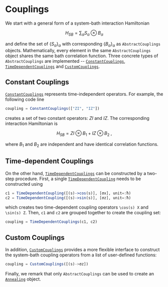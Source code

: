 # Couplings
We start with a general form of a system-bath interaction Hamiltonian
```math
  H_{SB} = \sum_\alpha S_\alpha\otimes B_\alpha
```
and define the set of $\{S_\alpha\}_\alpha$ with corresponding $\{B_α\}_\alpha$ as `AbstractCouplings` objects. Mathematically, every element in the same `AbstractCouplings` object shares the same bath correlation function. Three concrete types of `AbstractCouplings` are implemented -- [`ConstantCouplings`](@ref), [`TimeDependentCouplings`](@ref) and [`CustomCouplings`](@ref).
## Constant Couplings
[`ConstantCouplings`](@ref) represents time-independent operators. For example, the following code line
```julia
coupling = ConstantCouplings(["ZI", "IZ"])
```
creates a set of two constant operators: $ZI$ and $IZ$. The corresponding interaction Hamiltonian is
```math
  H_{SB} = ZI⊗B_1 + IZ⊗B_2 \ ,
```
where $B_1$ and $B_2$ are independent and have identical correlation functions. 
## Time-dependent Couplings
On the other hand, [`TimeDependentCouplings`](@ref) can be constructed by a two-step procedure. First, a single [`TimeDependentCoupling`](@ref) needs to be constructed using
```julia
c1 = TimeDependentCoupling([(s)->cos(s)], [σx], unit=:ħ)
c2 = TimeDependentCoupling([(s)->sin(s)], [σz], unit=:ħ)
```
which creates two time-dependent coupling operators ``\cos(s) X`` and ``\sin(s) Z``. Then, `c1` and `c2` are grouped together to create the coupling set:
```julia
coupling = TimeDependentCouplings(c1, c2)
```
## Custom Couplings
In addition, [`CustomCouplings`](@ref) provides a more flexible interface to construct the system-bath coupling operators from a list of user-defined functions:
```julia
coupling = CustomCouplings([(s)->σz])
```


Finally, we remark that only `AbstractCouplings` can be used to create an [`Annealing`](@ref) object.
